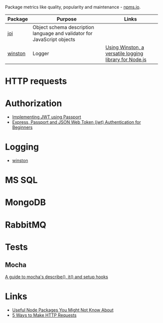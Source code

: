 Package metrics like quality, popularity and maintenance - [npms.io](https://npms.io). 

Package      | Purpose       | Links
------------ | ------------- | --------
[joi](https://www.npmjs.com/package/joi)| Object schema description language and validator for JavaScript objects | |
[winston](https://www.npmjs.com/package/winston)| Logger | [Using Winston, a versatile logging library for Node.js](http://thisdavej.com/using-winston-a-versatile-logging-library-for-node-js/)

# HTTP requests

# Authorization

* [Implementing JWT using Passport](https://blog.jscrambler.com/implementing-jwt-using-passport/)
* [Express, Passport and JSON Web Token (jwt) Authentication for Beginners](https://jonathanmh.com/express-passport-json-web-token-jwt-authentication-beginners/)

# Logging

* [winston](https://www.npmjs.com/package/winston)

# MS SQL

# MongoDB

# RabbitMQ

# Tests

## Mocha
[A guide to mocha's describe(), it() and setup hooks](http://samwize.com/2014/02/08/a-guide-to-mochas-describe-it-and-setup-hooks/)

# Links

* [Useful Node Packages You Might Not Know About](http://stackabuse.com/useful-node-packages-you-might-not-know-about/)
* [5 Ways to Make HTTP Requests](https://www.twilio.com/blog/2017/08/http-requests-in-node-js.html)
